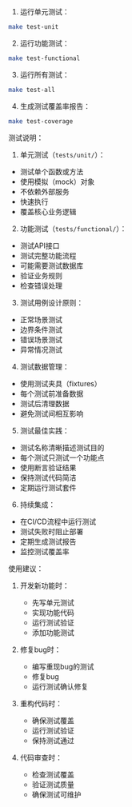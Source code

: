 1. 运行单元测试：
```bash
make test-unit
```

2. 运行功能测试：
```bash
make test-functional
```

3. 运行所有测试：
```bash
make test-all
```

4. 生成测试覆盖率报告：
```bash
make test-coverage
```

测试说明：

1. 单元测试（`tests/unit/`）：
- 测试单个函数或方法
- 使用模拟（mock）对象
- 不依赖外部服务
- 快速执行
- 覆盖核心业务逻辑

2. 功能测试（`tests/functional/`）：
- 测试API接口
- 测试完整功能流程
- 可能需要测试数据库
- 验证业务规则
- 检查错误处理

3. 测试用例设计原则：
- 正常场景测试
- 边界条件测试
- 错误场景测试
- 异常情况测试

4. 测试数据管理：
- 使用测试夹具（fixtures）
- 每个测试前准备数据
- 测试后清理数据
- 避免测试间相互影响

5. 测试最佳实践：
- 测试名称清晰描述测试目的
- 每个测试只测试一个功能点
- 使用断言验证结果
- 保持测试代码简洁
- 定期运行测试套件

6. 持续集成：
- 在CI/CD流程中运行测试
- 测试失败时阻止部署
- 定期生成测试报告
- 监控测试覆盖率

使用建议：
1. 开发新功能时：
   - 先写单元测试
   - 实现功能代码
   - 运行测试验证
   - 添加功能测试

2. 修复bug时：
   - 编写重现bug的测试
   - 修复bug
   - 运行测试确认修复

3. 重构代码时：
   - 确保测试覆盖
   - 运行测试验证
   - 保持测试通过

4. 代码审查时：
   - 检查测试覆盖
   - 验证测试质量
   - 确保测试可维护
